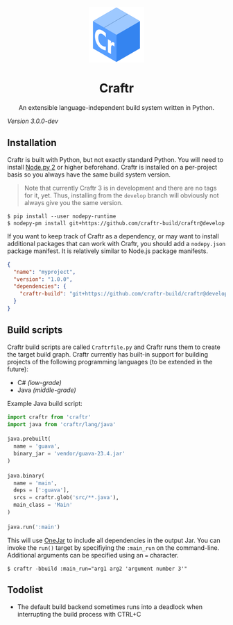 <p align="center"><img src=".assets/craftr-logo.png"></p>
<h1 align="center">Craftr</h1>
<p align="center">
  An extensible language-independent build system written in Python.
</p>

*Version 3.0.0-dev*

## Installation

Craftr is built with Python, but not exactly standard Python. You will need
to install [Node.py 2](https://nodepy.org/) or higher beforehand. Craftr is
installed on a per-project basis so you always have the same build system
version.

> Note that currently Craftr 3 is in development and there are no tags for
> it, yet. Thus, installing from the `develop` branch will obviously not
> always give you the same version.

    $ pip install --user nodepy-runtime
    $ nodepy-pm install git+https://github.com/craftr-build/craftr@develop

If you want to keep track of Craftr as a dependency, or may want to install
additional packages that can work with Craftr, you should add a `nodepy.json`
package manifest. It is relatively similar to Node.js package manifests.

```json
{
  "name": "myproject",
  "version": "1.0.0",
  "dependencies": {
    "craftr-build": "git+https://github.com/craftr-build/craftr@develop"
  }
}
```

## Build scripts

Craftr build scripts are called `Craftrfile.py` and Craftr runs them to create
the target build graph. Craftr currently has built-in support for building
projects of the following programming languages (to be extended in the future):

* C# *(low-grade)*
* Java *(middle-grade)*

Example Java build script:

```python
import craftr from 'craftr'
import java from 'craftr/lang/java'

java.prebuilt(
  name = 'guava',
  binary_jar = 'vendor/guava-23.4.jar'
)

java.binary(
  name = 'main',
  deps = [':guava'],
  srcs = craftr.glob('src/**.java'),
  main_class = 'Main'
)

java.run(':main')
```

This will use [OneJar](http://one-jar.sourceforge.net/) to include all
dependencies in the output Jar. You can invoke the `run()` target by
specifiying the `:main_run` on the command-line. Additional arguments
can be specified using an `=` character.

    $ craftr -bbuild :main_run="arg1 arg2 'argument number 3'"

## Todolist

* The default build backend sometimes runs into a deadlock when interrupting
  the build process with CTRL+C
